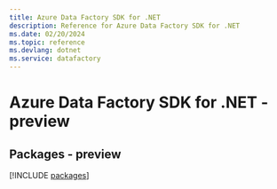 ```yaml
---
title: Azure Data Factory SDK for .NET
description: Reference for Azure Data Factory SDK for .NET
ms.date: 02/20/2024
ms.topic: reference
ms.devlang: dotnet
ms.service: datafactory
---
```

# Azure Data Factory SDK for .NET - preview
## Packages - preview
[!INCLUDE [packages](data-factory-index.md)]